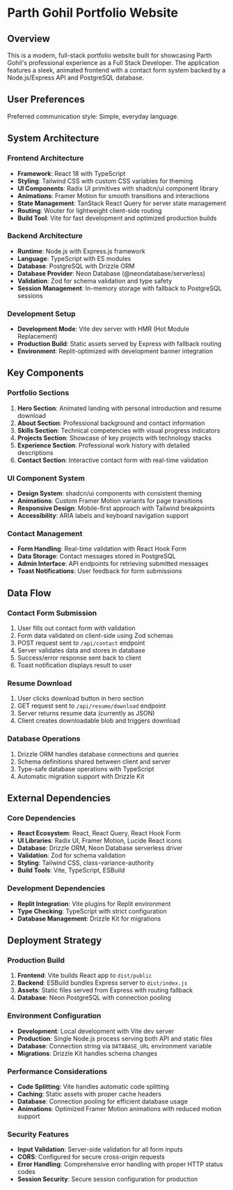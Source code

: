 # Parth Gohil Portfolio Website

## Overview

This is a modern, full-stack portfolio website built for showcasing Parth Gohil's professional experience as a Full Stack Developer. The application features a sleek, animated frontend with a contact form system backed by a Node.js/Express API and PostgreSQL database.

## User Preferences

Preferred communication style: Simple, everyday language.

## System Architecture

### Frontend Architecture
- **Framework**: React 18 with TypeScript
- **Styling**: Tailwind CSS with custom CSS variables for theming
- **UI Components**: Radix UI primitives with shadcn/ui component library
- **Animations**: Framer Motion for smooth transitions and interactions
- **State Management**: TanStack React Query for server state management
- **Routing**: Wouter for lightweight client-side routing
- **Build Tool**: Vite for fast development and optimized production builds

### Backend Architecture
- **Runtime**: Node.js with Express.js framework
- **Language**: TypeScript with ES modules
- **Database**: PostgreSQL with Drizzle ORM
- **Database Provider**: Neon Database (@neondatabase/serverless)
- **Validation**: Zod for schema validation and type safety
- **Session Management**: In-memory storage with fallback to PostgreSQL sessions

### Development Setup
- **Development Mode**: Vite dev server with HMR (Hot Module Replacement)
- **Production Build**: Static assets served by Express with fallback routing
- **Environment**: Replit-optimized with development banner integration

## Key Components

### Portfolio Sections
1. **Hero Section**: Animated landing with personal introduction and resume download
2. **About Section**: Professional background and contact information
3. **Skills Section**: Technical competencies with visual progress indicators
4. **Projects Section**: Showcase of key projects with technology stacks
5. **Experience Section**: Professional work history with detailed descriptions
6. **Contact Section**: Interactive contact form with real-time validation

### UI Component System
- **Design System**: shadcn/ui components with consistent theming
- **Animations**: Custom Framer Motion variants for page transitions
- **Responsive Design**: Mobile-first approach with Tailwind breakpoints
- **Accessibility**: ARIA labels and keyboard navigation support

### Contact Management
- **Form Handling**: Real-time validation with React Hook Form
- **Data Storage**: Contact messages stored in PostgreSQL
- **Admin Interface**: API endpoints for retrieving submitted messages
- **Toast Notifications**: User feedback for form submissions

## Data Flow

### Contact Form Submission
1. User fills out contact form with validation
2. Form data validated on client-side using Zod schemas
3. POST request sent to `/api/contact` endpoint
4. Server validates data and stores in database
5. Success/error response sent back to client
6. Toast notification displays result to user

### Resume Download
1. User clicks download button in hero section
2. GET request sent to `/api/resume/download` endpoint
3. Server returns resume data (currently as JSON)
4. Client creates downloadable blob and triggers download

### Database Operations
1. Drizzle ORM handles database connections and queries
2. Schema definitions shared between client and server
3. Type-safe database operations with TypeScript
4. Automatic migration support with Drizzle Kit

## External Dependencies

### Core Dependencies
- **React Ecosystem**: React, React Query, React Hook Form
- **UI Libraries**: Radix UI, Framer Motion, Lucide React icons
- **Database**: Drizzle ORM, Neon Database serverless driver
- **Validation**: Zod for schema validation
- **Styling**: Tailwind CSS, class-variance-authority
- **Build Tools**: Vite, TypeScript, ESBuild

### Development Dependencies
- **Replit Integration**: Vite plugins for Replit environment
- **Type Checking**: TypeScript with strict configuration
- **Database Management**: Drizzle Kit for migrations

## Deployment Strategy

### Production Build
1. **Frontend**: Vite builds React app to `dist/public`
2. **Backend**: ESBuild bundles Express server to `dist/index.js`
3. **Assets**: Static files served from Express with routing fallback
4. **Database**: Neon PostgreSQL with connection pooling

### Environment Configuration
- **Development**: Local development with Vite dev server
- **Production**: Single Node.js process serving both API and static files
- **Database**: Connection string via `DATABASE_URL` environment variable
- **Migrations**: Drizzle Kit handles schema changes

### Performance Considerations
- **Code Splitting**: Vite handles automatic code splitting
- **Caching**: Static assets with proper cache headers
- **Database**: Connection pooling for efficient database usage
- **Animations**: Optimized Framer Motion animations with reduced motion support

### Security Features
- **Input Validation**: Server-side validation for all form inputs
- **CORS**: Configured for secure cross-origin requests
- **Error Handling**: Comprehensive error handling with proper HTTP status codes
- **Session Security**: Secure session configuration for production
